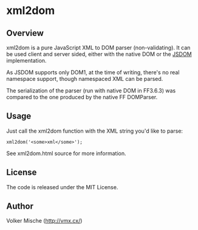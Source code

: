 xml2dom
=======

Overview
--------

xml2dom is a pure JavaScript XML to DOM parser (non-validating). It
can be used client and server sided, either with the native DOM or the
[JSDOM](http://jsdom.org/) implementation.

As JSDOM supports only DOM1, at the time of writing, there's no real
namespace support, though namespaced XML can be parsed.


The serialization of the parser (run with native DOM in FF3.6.3) was
compared to the one produced by the native FF DOMParser.

Usage
-----

Just call the xml2dom function with the XML string you'd like to
parse:

    xml2dom('<some>xml</some>');

See xml2dom.html source for more information.

License
-------

The code is released under the MIT License.

Author
------

Volker Mische (http://vmx.cx/)
